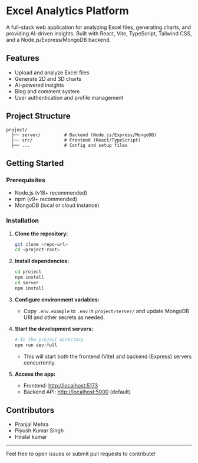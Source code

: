# Excel Analytics Platform

A full-stack web application for analyzing Excel files, generating charts, and providing AI-driven insights. Built with React, Vite, TypeScript, Tailwind CSS, and a Node.js/Express/MongoDB backend.

## Features
- Upload and analyze Excel files
- Generate 2D and 3D charts
- AI-powered insights
- Blog and comment system
- User authentication and profile management

## Project Structure
```
project/
  ├── server/         # Backend (Node.js/Express/MongoDB)
  ├── src/            # Frontend (React/TypeScript)
  ├── ...             # Config and setup files
```

## Getting Started

### Prerequisites
- Node.js (v18+ recommended)
- npm (v9+ recommended)
- MongoDB (local or cloud instance)

### Installation

1. **Clone the repository:**
   ```sh
   git clone <repo-url>
   cd <project-root>
   ```

2. **Install dependencies:**
   ```sh
   cd project
   npm install
   cd server
   npm install
   ```

3. **Configure environment variables:**
   - Copy `.env.example` to `.env` in `project/server/` and update MongoDB URI and other secrets as needed.

4. **Start the development servers:**
   ```sh
   # In the project directory
   npm run dev:full
   ```
   - This will start both the frontend (Vite) and backend (Express) servers concurrently.

5. **Access the app:**
   - Frontend: [http://localhost:5173](http://localhost:5173)
   - Backend API: [http://localhost:5000](http://localhost:5000) (default)

## Contributors
- Pranjal Mehra
- Piyush Kumar Singh 
- Hiralal kumar
---
Feel free to open issues or submit pull requests to contribute!

